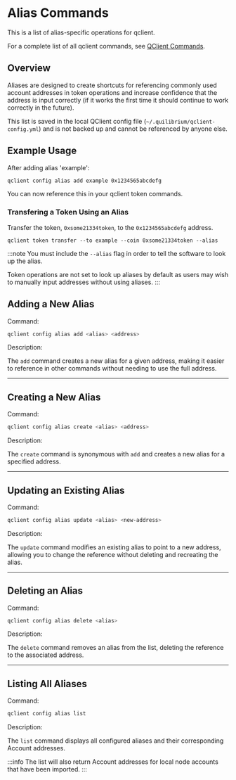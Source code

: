 # Alias Commands
This is a list of alias-specific operations for qclient. 

For a complete list of all qclient commands, see [QClient Commands](command-list).

## Overview
Aliases are designed to create shortcuts for referencing commonly used account addresses in token operations and increase confidence that the address is input correctly (if it works the first time it should continue to work correctly in the future).

This list is saved in the local QClient config file (`~/.quilibrium/qclient-config.yml`) and is not backed up and cannot be referenced by anyone else.

## Example Usage
After adding alias 'example':
```bash
qclient config alias add example 0x1234565abcdefg
```

You can now reference this in your qclient token commands.
### Transfering a Token Using an Alias
Transfer the token, `0xsome21334token`, to the `0x1234565abcdefg` address.
```
qclient token transfer --to example --coin 0xsome21334token --alias
```

:::note
You must include the `--alias` flag in order to tell the software to look up the alias. 

Token operations are not set to look up aliases by default as users may wish to manually input addresses without using aliases.
:::


## Adding a New Alias

Command:

```bash
qclient config alias add <alias> <address>
```

Description:

The `add` command creates a new alias for a given address, making it easier to reference in other commands without needing to use the full address.

---

## Creating a New Alias

Command:

```bash
qclient config alias create <alias> <address>
```

Description:

The `create` command is synonymous with `add` and creates a new alias for a specified address.

---

## Updating an Existing Alias

Command:

```bash
qclient config alias update <alias> <new-address>
```

Description:

The `update` command modifies an existing alias to point to a new address, allowing you to change the reference without deleting and recreating the alias.

---

## Deleting an Alias

Command:

```bash
qclient config alias delete <alias>
```

Description:

The `delete` command removes an alias from the list, deleting the reference to the associated address.

---

## Listing All Aliases

Command:

```bash
qclient config alias list
```

Description:

The `list` command displays all configured aliases and their corresponding Account addresses. 

:::info
The list will also return Account addresses for local node accounts that have been imported.
:::
